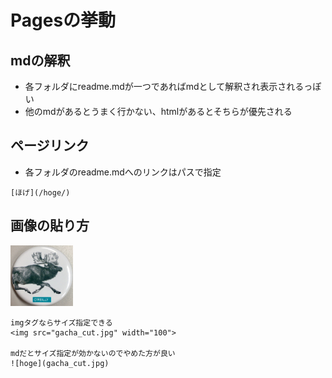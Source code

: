 # Pagesの挙動

## mdの解釈

- 各フォルダにreadme.mdが一つであればmdとして解釈され表示されるっぽい
- 他のmdがあるとうまく行かない、htmlがあるとそちらが優先される

## ページリンク

- 各フォルダのreadme.mdへのリンクはパスで指定

~~~
[ほげ](/hoge/)
~~~

## 画像の貼り方

<img src="gacha_cut.jpg" width="100">

~~~
imgタグならサイズ指定できる
<img src="gacha_cut.jpg" width="100">

mdだとサイズ指定が効かないのでやめた方が良い
![hoge](gacha_cut.jpg)
~~~

